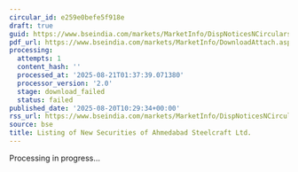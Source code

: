 ```yaml
---
circular_id: e259e0befe5f918e
draft: true
guid: https://www.bseindia.com/markets/MarketInfo/DispNoticesNCirculars.aspx?Noticeid={5084FD66-3E05-4C90-BF65-00807811D7D7}&noticeno=20250820-16&dt=08/20/2025&icount=16&totcount=60&flag=0
pdf_url: https://www.bseindia.com/markets/MarketInfo/DownloadAttach.aspx?id=20250820-16&attachedId=
processing:
  attempts: 1
  content_hash: ''
  processed_at: '2025-08-21T01:37:39.071380'
  processor_version: '2.0'
  stage: download_failed
  status: failed
published_date: '2025-08-20T10:29:34+00:00'
rss_url: https://www.bseindia.com/markets/MarketInfo/DispNoticesNCirculars.aspx?Noticeid={5084FD66-3E05-4C90-BF65-00807811D7D7}&noticeno=20250820-16&dt=08/20/2025&icount=16&totcount=60&flag=0
source: bse
title: Listing of New Securities of Ahmedabad Steelcraft Ltd.
---
```


Processing in progress...